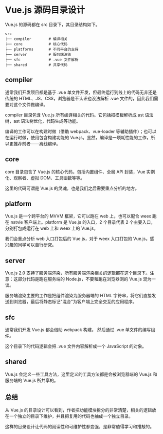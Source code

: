 # Vue.js 源码目录设计

Vue.js 的源码都在 src 目录下，其目录结构如下。

```
src
├── compiler        # 编译相关 
├── core            # 核心代码 
├── platforms       # 不同平台的支持
├── server          # 服务端渲染
├── sfc             # .vue 文件解析
├── shared          # 共享代码
```

## compiler

通常我们开发项目都是基于 .vue 单文件开发，但最终运行到线上的代码无非还是传统的 HTML、JS、CSS，浏览器是不认识也没法解析 .vue 文件的，因此我们需要对这个文件做编译。

compiler 目录包含 Vue.js 所有编译相关的代码。它包括把模板解析成 ast 语法树，ast 语法树优化，代码生成等功能。

编译的工作可以在构建时做（借助 webpack、vue-loader 等辅助插件）；也可以在运行时做，使用包含构建功能的 Vue.js。显然，编译是一项耗性能的工作，所以更推荐前者——离线编译。

## core

core 目录包含了 Vue.js 的核心代码，包括内置组件、全局 API 封装，Vue 实例化、观察者、虚拟 DOM、工具函数等等。

这里的代码可谓是 Vue.js 的灵魂，也是我们之后需要重点分析的地方。

## platform

Vue.js 是一个跨平台的 MVVM 框架，它可以跑在 web 上，也可以配合 weex 跑在 natvie 客户端上。platform 是 Vue.js 的入口，2 个目录代表 2 个主要入口，分别打包成运行在 web 上和 weex 上的 Vue.js。

我们会重点分析 web 入口打包后的 Vue.js，对于 weex 入口打包的 Vue.js，感兴趣的同学可以自行研究。

## server

Vue.js 2.0 支持了服务端渲染，所有服务端渲染相关的逻辑都在这个目录下。注意：这部分代码是跑在服务端的 Node.js，不要和跑在浏览器测的 Vue.js 混为一谈。

服务端渲染主要的工作是把组件渲染为服务器端的 HTML 字符串，将它们直接发送到浏览器，最后将静态标记"混合"为客户端上完全交互的应用程序。

## sfc

通常我们开发 Vue.js 都会借助 webpack 构建， 然后通过 .vue 单文件的编写组件。

这个目录下的代码逻辑会把 .vue 文件内容解析成一个 JavaScript 的对象。

## shared

Vue.js 会定义一些工具方法，这里定义的工具方法都是会被浏览器端的 Vue.js 和服务端的 Vue.js 所共享的。

## 总结

从 Vue.js 的目录设计可以看到，作者把功能模块拆分的非常清楚，相关的逻辑放在一个独立的目录下维护，并且把复用的代码也抽成一个独立目录。

这样的目录设计让代码的阅读性和可维护性都变强，是非常值得学习和推敲的。

